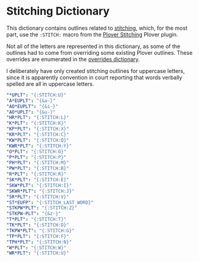 # Stitching Dictionary

This dictionary contains outlines related to [stitching][], which, for the most
part, use the `:STITCH:` macro from the [Plover Stitching][] Plover plugin.

Not all of the letters are represented in this dictionary, as some of the
outlines had to come from overriding some existing Plover outlines. These
overrides are enumerated in the [overrides dictionary][].

I deliberately have only created stitching outlines for uppercase letters,
since it is apparently convention in court reporting that words verbally spelled
are all in uppercase letters.

```yaml
"*UPLT": "{:STITCH:U}"
"A*EUPLT": "{&a-}"
"AO*EUPLT": "{&i-}"
"AO*UPLT": "{&u-}"
"HR*PLT": "{:STITCH:L}"
"K*PLT": "{:STITCH:K}"
"KP*PLT": "{:STITCH:X}"
"KR*PLT": "{:STITCH:C}"
"KW*PLT": "{:STITCH:Q}"
"KWR*PLT": "{:STITCH:Y}"
"O*PLT": "{:STITCH:O}"
"P*PLT": "{:STITCH:P}"
"PH*PLT": "{:STITCH:M}"
"PW*PLT": "{:STITCH:B}"
"R*PLT": "{:STITCH:R}"
"SK*PLT": "{:STITCH:E}"
"SKW*PLT": "{:STITCH:I}"
"SKWR*PLT": "{:STITCH:J}"
"SR*PLT": "{:STITCH:V}"
"ST*EUFP": "{:STITCH_LAST_WORD}"
"STKPW*PLT": "{:STITCH:Z}"
"STKPW-PLT": "{&z-}"
"T*PLT": "{:STITCH:T}"
"TK*PLT": "{:STITCH:D}"
"TKPW*PLT": "{:STITCH:G}"
"TP*PLT": "{:STITCH:F}"
"TPH*PLT": "{:STITCH:N}"
"W*PLT": "{:STITCH:W}"
"WR*PLT": "{:STITCH:U}"
```

[overrides dictionary]: ./overrides.md
[Plover Stitching]: https://github.com/morinted/plover_stitching
[stitching]: http://ilovesteno.com/2015/03/12/theory-thursday-stitching/
